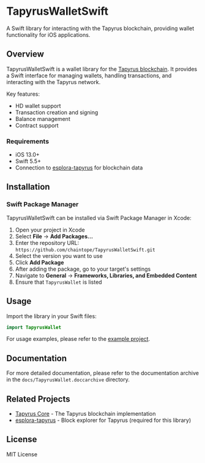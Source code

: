 # TapyrusWalletSwift

A Swift library for interacting with the Tapyrus blockchain, providing wallet functionality for iOS applications.

## Overview

TapyrusWalletSwift is a wallet library for the [Tapyrus blockchain](https://github.com/chaintope/tapyrus-core). It provides a Swift interface for managing wallets, handling transactions, and interacting with the Tapyrus network.

Key features:
- HD wallet support
- Transaction creation and signing
- Balance management
- Contract support

### Requirements

- iOS 13.0+
- Swift 5.5+
- Connection to [esplora-tapyrus](https://github.com/chaintope/esplora-tapyrus) for blockchain data

## Installation

### Swift Package Manager

TapyrusWalletSwift can be installed via Swift Package Manager in Xcode:

1. Open your project in Xcode
2. Select **File** → **Add Packages...**
3. Enter the repository URL: `https://github.com/chaintope/TapyrusWalletSwift.git`
4. Select the version you want to use
5. Click **Add Package**
6. After adding the package, go to your target's settings
7. Navigate to **General** → **Frameworks, Libraries, and Embedded Content**
8. Ensure that `TapyrusWallet` is listed


## Usage

Import the library in your Swift files:

```swift
import TapyrusWallet
```

For usage examples, please refer to the [example project](https://github.com/chaintope/rust-tapyrus-wallet-ffi/tree/main/TapyrusWalletSwift/example).

## Documentation

For more detailed documentation, please refer to the documentation archive in the `docs/TapyrusWallet.doccarchive` directory.

## Related Projects

- [Tapyrus Core](https://github.com/chaintope/tapyrus-core) - The Tapyrus blockchain implementation
- [esplora-tapyrus](https://github.com/chaintope/esplora-tapyrus) - Block explorer for Tapyrus (required for this library)

## License

MIT License
